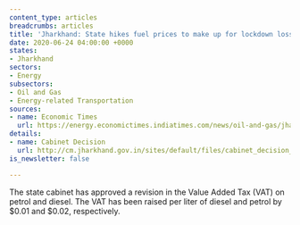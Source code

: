 ```yaml
---
content_type: articles
breadcrumbs: articles
title: 'Jharkhand: State hikes fuel prices to make up for lockdown losses'
date: 2020-06-24 04:00:00 +0000
states:
- Jharkhand
sectors:
- Energy
subsectors:
- Oil and Gas
- Energy-related Transportation
sources:
- name: Economic Times
  url: https://energy.economictimes.indiatimes.com/news/oil-and-gas/jharkhand-state-hikes-fuel-prices-to-make-up-for-lockdown-losses/76435824
details:
- name: Cabinet Decision
  url: http://cm.jharkhand.gov.in/sites/default/files/cabinet_decision_17_06_2020.pdf
is_newsletter: false

---
```

The state cabinet has approved a revision in the Value Added Tax (VAT) on petrol and diesel. The VAT has been raised per liter of diesel and petrol by $0.01 and $0.02, respectively.

